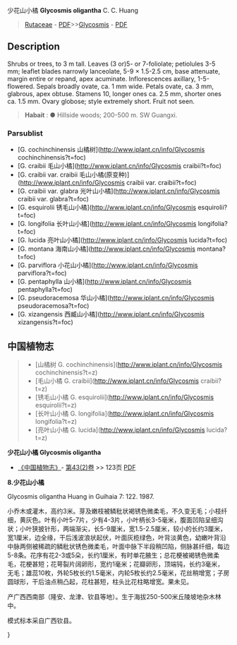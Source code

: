 少花山小橘 **Glycosmis oligantha** C. C. Huang

> [Rutaceae](http://www.iplant.cn/info/Rutaceae?t=foc) - [PDF](http://www.iplant.cn/foc/pdf/Rutaceae.pdf)>>[Glycosmis](http://www.iplant.cn/info/Glycosmis?t=foc) - [PDF](http://www.iplant.cn/foc/pdf/Glycosmis.pdf)

## Description

Shrubs or trees, to 3 m tall. Leaves (3 or)5- or 7-foliolate; petiolules 3-5 mm; leaflet blades narrowly lanceolate, 5-9 × 1.5-2.5 cm, base attenuate, margin entire or repand, apex acuminate. Inflorescences axillary, 1-5-flowered. Sepals broadly ovate, ca. 1 mm wide. Petals ovate, ca. 3 mm, glabrous, apex obtuse. Stamens 10, longer ones ca. 2.5 mm, shorter ones ca. 1.5 mm. Ovary globose; style extremely short. Fruit not seen.

> **Habait** : 
>● Hillside woods; 200-500 m. SW Guangxi.

### Parsublist

* [G.  cochinchinensis  山橘树](http://www.iplant.cn/info/Glycosmis cochinchinensis?t=foc)
* [G.  craibii  毛山小橘](http://www.iplant.cn/info/Glycosmis craibii?t=foc)
* [G.  craibii var. craibii  毛山小橘(原变种)](http://www.iplant.cn/info/Glycosmis craibii var. craibii?t=foc)
* [G.  craibii var. glabra  光叶山小橘](http://www.iplant.cn/info/Glycosmis craibii var. glabra?t=foc)
* [G.  esquirolii  锈毛山小橘](http://www.iplant.cn/info/Glycosmis esquirolii?t=foc)
* [G.  longifolia  长叶山小橘](http://www.iplant.cn/info/Glycosmis longifolia?t=foc)
* [G.  lucida  亮叶山小橘](http://www.iplant.cn/info/Glycosmis lucida?t=foc)
* [G.  montana  海南山小橘](http://www.iplant.cn/info/Glycosmis montana?t=foc)
* [G.  parviflora  小花山小橘](http://www.iplant.cn/info/Glycosmis parviflora?t=foc)
* [G.  pentaphylla  山小橘](http://www.iplant.cn/info/Glycosmis pentaphylla?t=foc)
* [G.  pseudoracemosa  华山小橘](http://www.iplant.cn/info/Glycosmis pseudoracemosa?t=foc)
* [G.  xizangensis  西臧山小橘](http://www.iplant.cn/info/Glycosmis xizangensis?t=foc)

## 中国植物志

> * [山橘树  G.  cochinchinensis](http://www.iplant.cn/info/Glycosmis cochinchinensis?t=z)
> * [毛山小橘  G.  craibii](http://www.iplant.cn/info/Glycosmis craibii?t=z)
> * [锈毛山小橘  G.  esquirolii](http://www.iplant.cn/info/Glycosmis esquirolii?t=z)
> * [长叶山小橘  G.  longifolia](http://www.iplant.cn/info/Glycosmis longifolia?t=z)
> * [亮叶山小橘  G.  lucida](http://www.iplant.cn/info/Glycosmis lucida?t=z)

**少花山小橘 Glycosmis oligantha**

* [《中国植物志》](http://www.iplant.cn/frps)- [第43(2)卷](http://www.iplant.cn/frps/vol/43(2)) >> 123页 [PDF](http://www.iplant.cn/frps/pdf/43(2)/123.PDF)

**8.少花山小橘**

Glycosmis oligantha Huang in Guihaia 7: 122. 1987.

小乔木或灌木，高约3米。芽及嫩枝被鳞秕状褐锈色微柔毛，不久变无毛；小枝纤细，黄灰色。叶有小叶5-7片，少有4-3片，小叶柄长3-5毫米，腹面凹陷呈细沟状；小叶狭披针形，两端渐尖，长5-9厘米，宽1.5-2.5厘米，较小的长约3厘米，宽1厘米，边全缘，干后浅波浪状起伏，叶面灰榄绿色，叶背淡黄色，幼嫩叶背沿中脉两侧被稀疏的鳞秕状锈色微柔毛，叶面中脉下半段稍凹陷，侧脉甚纤细，每边5-8条。花序有花2-3或5朵，长约1厘米，有时单花腋生；总花梗被褐锈色微柔毛，花梗甚短；花萼裂片阔卵形，宽约1毫米；花瓣卵形，顶端钝，长约3毫米，无毛；雄蕊10枚，外轮5枚长约1.5毫米，内轮5枚长约2.5毫米，花丝稍增宽；子房圆球形，干后油点稍凸起，花柱甚短，柱头比花柱略增宽。果未见。

产广西西南部（隆安、龙津、钦县等地）。生于海拔250-500米丘陵坡地杂木林中。

模式标本采自广西钦县。

}